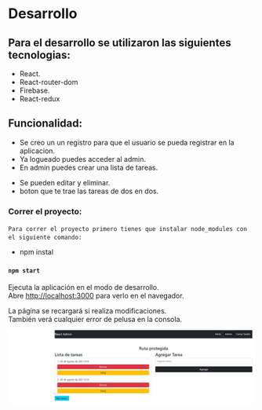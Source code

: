 # Desarrollo 

## Para el desarrollo se utilizaron las siguientes tecnologias:

- React.
- React-router-dom
- Firebase.
- React-redux

## Funcionalidad:
* Se creo un un registro para que el usuario se pueda registrar en la aplicacion.
* Ya logueado puedes acceder al admin.
* En admin puedes crear una lista de tareas.
- Se pueden editar y eliminar.
- boton que te trae las tareas de dos en dos.


### Correr el proyecto:

`Para correr el proyecto primero tienes que instalar node_modules con el siguiente comando:`
* npm instal

#### `npm start`

Ejecuta la aplicación en el modo de desarrollo. \
Abre [http://localhost:3000](http://localhost:3000) para verlo en el navegador.

La página se recargará si realiza modificaciones. \
También verá cualquier error de pelusa en la consola.

<img src="./imagen1.JPG"></img>

